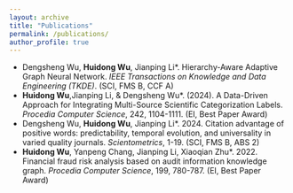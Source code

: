 ```yaml
---
layout: archive
title: "Publications"
permalink: /publications/
author_profile: true
---
```


- Dengsheng Wu, **Huidong Wu**, Jianping Li\*. Hierarchy-Aware Adaptive Graph Neural Network. *IEEE Transactions on Knowledge and Data Engineering (TKDE)*. (SCI, FMS B, CCF A)
- **Huidong Wu**,Jianping Li, & Dengsheng Wu\*. (2024). A Data-Driven Approach for Integrating Multi-Source Scientific Categorization Labels. *Procedia Computer Science*, 242, 1104-1111. (EI, Best Paper Award)
- Dengsheng Wu, **Huidong Wu**, Jianping Li\*. 2024. Citation advantage of positive words: predictability, temporal evolution, and universality in varied quality journals. *Scientometrics*, 1-19. (SCI, FMS B, ABS 2)
- **Huidong Wu**, Yanpeng Chang, Jianping Li, Xiaoqian Zhu\*. 2022. Financial fraud risk analysis based on audit information knowledge graph. *Procedia Computer Science*, 199, 780-787. (EI, Best Paper Award)
